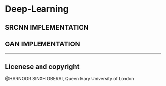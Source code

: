 # Deep-Learning

## SRCNN IMPLEMENTATION

## GAN IMPLEMENTATION

---

## Licenese and copyright
@HARNOOR SINGH OBERAI, Queen Mary University of London
